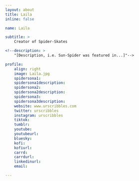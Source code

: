 ```yaml
---
layout: about
title: Laila
inline: false

name: Laila

subtitle: >
    Creator of Spider-Skates

<!--description: >
    "[Description, i.e. Sun-Spider was featured in...]"-->

profile: 
    align: right
    image: Laila.jpg
    spidersona1:
    spidersona1description:
    spidersona2:
    spidersona2description:
    spidersona3:
    spidersona3description:
    website: www.urscribbles.com 
    twitter: urscribbles
    instagram: urscribbles
    tiktok:
    tumblr:
    youtube:
    youtubeurl:
    bluesky:
    kofi:
    kofiurl:
    carrd:
    carrdurl:
    linkedinurl:
    email:

---
```


<!-- longer bio here -->
